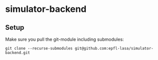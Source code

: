 # simulator-backend

## Setup
Make sure you pull the git-module including submodules:

``` shell
git clone --recurse-submodules git@github.com:epfl-lasa/simulator-backend.git
```


